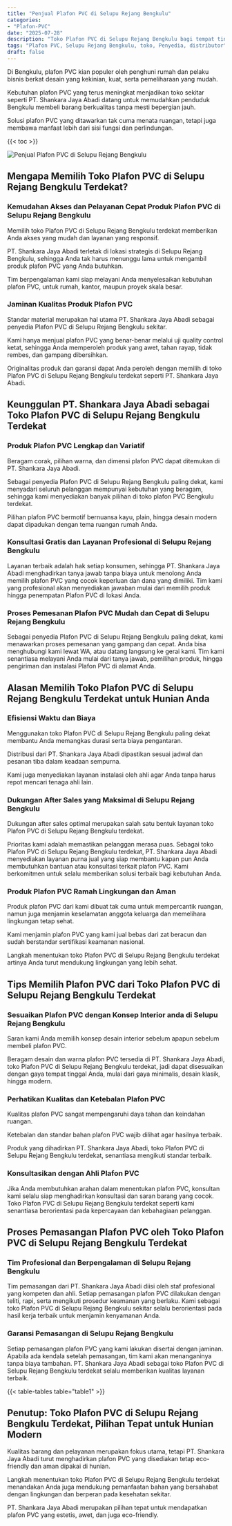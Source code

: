 ```yaml
---
title: "Penjual Plafon PVC di Selupu Rejang Bengkulu"
categories: 
- "Plafon-PVC"
date: "2025-07-28"
description: "Toko Plafon PVC di Selupu Rejang Bengkulu bagi tempat tinggal, office, dan gerai. Material unggulan, pilihan motif, variasi warna elegan, dengan jasa pemasangan ditangani oleh tim profesional serta garansi resmi!|Servis distribusi Plafon PVC di Selupu Rejang Bengkulu untuk kebutuhan rumah, kantor, maupun gerai, dengan plafon unggulan dan instalasi oleh tim berpengalaman serta garansi resmi.|Solusi Plafon PVC di Selupu Rejang Bengkulu yang terbukti untuk tempat tinggal, perkantoran, dan toko, dengan plafon berkualitas dan penempatan dikerjakan oleh teknisi ahli serta garansi resmi.|Penjualan Plafon PVC di Selupu Rejang Bengkulu untuk hunian, office, serta ritel, dengan produk berkualitas dan penempatan dikerjakan oleh tenaga ahli ahli, lengkap dengan garansi resmi.}"
tags: "Plafon PVC, Selupu Rejang Bengkulu, toko, Penyedia, distributor"
draft: false
---
```


Di Bengkulu, plafon PVC kian populer oleh penghuni rumah dan pelaku bisnis berkat desain yang kekinian, kuat, serta pemeliharaan yang mudah.

Kebutuhan plafon PVC yang terus meningkat menjadikan toko sekitar seperti PT. Shankara Jaya Abadi datang untuk memudahkan penduduk Bengkulu membeli barang berkualitas tanpa mesti bepergian jauh.

Solusi plafon PVC yang ditawarkan tak cuma menata ruangan, tetapi juga membawa manfaat lebih dari sisi fungsi dan perlindungan.

{{< toc >}}

![Penjual Plafon PVC di Selupu Rejang Bengkulu](/images/Plafon-PVC/Penjual-Plafon-PVC-di-Selupu-Rejang-Bengkulu.png)


## Mengapa Memilih Toko Plafon PVC di Selupu Rejang Bengkulu Terdekat?

### Kemudahan Akses dan Pelayanan Cepat Produk Plafon PVC di Selupu Rejang Bengkulu

Memilih toko Plafon PVC di Selupu Rejang Bengkulu terdekat memberikan Anda akses yang mudah dan layanan yang responsif.

PT. Shankara Jaya Abadi terletak di lokasi strategis di Selupu Rejang Bengkulu, sehingga Anda tak harus menunggu lama untuk mengambil produk plafon PVC yang Anda butuhkan.

Tim berpengalaman kami siap melayani Anda menyelesaikan kebutuhan plafon PVC, untuk rumah, kantor, maupun proyek skala besar.

### Jaminan Kualitas Produk Plafon PVC

Standar material merupakan hal utama PT. Shankara Jaya Abadi sebagai penyedia Plafon PVC di Selupu Rejang Bengkulu sekitar.

Kami hanya menjual plafon PVC yang benar-benar melalui uji quality control ketat, sehingga Anda memperoleh produk yang awet, tahan rayap, tidak rembes, dan gampang dibersihkan.

Originalitas produk dan garansi dapat Anda peroleh dengan memilih di toko Plafon PVC di Selupu Rejang Bengkulu terdekat seperti PT. Shankara Jaya Abadi.

## Keunggulan PT. Shankara Jaya Abadi sebagai Toko Plafon PVC di Selupu Rejang Bengkulu Terdekat

### Produk Plafon PVC Lengkap dan Variatif

Beragam corak, pilihan warna, dan dimensi plafon PVC dapat ditemukan di PT. Shankara Jaya Abadi.

Sebagai penyedia Plafon PVC di Selupu Rejang Bengkulu paling dekat, kami menyadari seluruh pelanggan mempunyai kebutuhan yang beragam, sehingga kami menyediakan banyak pilihan di toko plafon PVC Bengkulu terdekat.

Pilihan plafon PVC bermotif bernuansa kayu, plain, hingga desain modern dapat dipadukan dengan tema ruangan rumah Anda.

### Konsultasi Gratis dan Layanan Profesional di Selupu Rejang Bengkulu

Layanan terbaik adalah hak setiap konsumen, sehingga PT. Shankara Jaya Abadi menghadirkan tanya jawab tanpa biaya untuk menolong Anda memilih plafon PVC yang cocok keperluan dan dana yang dimiliki. Tim kami yang profesional akan menyediakan jawaban mulai dari memilih produk hingga penempatan Plafon PVC di lokasi Anda.

### Proses Pemesanan Plafon PVC Mudah dan Cepat di Selupu Rejang Bengkulu

Sebagai penyedia Plafon PVC di Selupu Rejang Bengkulu paling dekat, kami menawarkan proses pemesanan yang gampang dan cepat. Anda bisa menghubungi kami lewat WA, atau datang langsung ke gerai kami. Tim kami senantiasa melayani Anda mulai dari tanya jawab, pemilihan produk, hingga pengiriman dan instalasi Plafon PVC di alamat Anda.

## Alasan Memilih Toko Plafon PVC di Selupu Rejang Bengkulu Terdekat untuk Hunian Anda

### Efisiensi Waktu dan Biaya

Menggunakan toko Plafon PVC di Selupu Rejang Bengkulu paling dekat membantu Anda memangkas durasi serta biaya pengantaran.

Distribusi dari PT. Shankara Jaya Abadi dipastikan sesuai jadwal dan pesanan tiba dalam keadaan sempurna.

Kami juga menyediakan layanan instalasi oleh ahli agar Anda tanpa harus repot mencari tenaga ahli lain.

### Dukungan After Sales yang Maksimal di Selupu Rejang Bengkulu

Dukungan after sales optimal merupakan salah satu bentuk layanan toko Plafon PVC di Selupu Rejang Bengkulu terdekat.

Prioritas kami adalah memastikan pelanggan merasa puas. Sebagai toko Plafon PVC di Selupu Rejang Bengkulu terdekat, PT. Shankara Jaya Abadi menyediakan layanan purna jual yang siap membantu kapan pun Anda membutuhkan bantuan atau konsultasi terkait plafon PVC. Kami berkomitmen untuk selalu memberikan solusi terbaik bagi kebutuhan Anda.

### Produk Plafon PVC Ramah Lingkungan dan Aman

Produk plafon PVC dari kami dibuat tak cuma untuk mempercantik ruangan, namun juga menjamin keselamatan anggota keluarga dan memelihara lingkungan tetap sehat.

Kami menjamin plafon PVC yang kami jual bebas dari zat beracun dan sudah berstandar sertifikasi keamanan nasional.

Langkah menentukan toko Plafon PVC di Selupu Rejang Bengkulu terdekat artinya Anda turut mendukung lingkungan yang lebih sehat.

## Tips Memilih Plafon PVC dari Toko Plafon PVC di Selupu Rejang Bengkulu Terdekat

### Sesuaikan Plafon PVC dengan Konsep Interior anda di Selupu Rejang Bengkulu

Saran kami Anda memilih konsep desain interior sebelum apapun sebelum membeli plafon PVC.

Beragam desain dan warna plafon PVC tersedia di PT. Shankara Jaya Abadi, toko Plafon PVC di Selupu Rejang Bengkulu terdekat, jadi dapat disesuaikan dengan gaya tempat tinggal Anda, mulai dari gaya minimalis, desain klasik, hingga modern.

### Perhatikan Kualitas dan Ketebalan Plafon PVC

Kualitas plafon PVC sangat mempengaruhi daya tahan dan keindahan ruangan.

Ketebalan dan standar bahan plafon PVC wajib dilihat agar hasilnya terbaik.

Produk yang dihadirkan PT. Shankara Jaya Abadi, toko Plafon PVC di Selupu Rejang Bengkulu terdekat, senantiasa mengikuti standar terbaik.

### Konsultasikan dengan Ahli Plafon PVC

Jika Anda membutuhkan arahan dalam menentukan plafon PVC, konsultan kami selalu siap menghadirkan konsultasi dan saran barang yang cocok. Toko Plafon PVC di Selupu Rejang Bengkulu terdekat seperti kami senantiasa berorientasi pada kepercayaan dan kebahagiaan pelanggan.

## Proses Pemasangan Plafon PVC oleh Toko Plafon PVC di Selupu Rejang Bengkulu Terdekat

### Tim Profesional dan Berpengalaman di Selupu Rejang Bengkulu

Tim pemasangan dari PT. Shankara Jaya Abadi diisi oleh staf profesional yang kompeten dan ahli. Setiap pemasangan plafon PVC dilakukan dengan teliti, rapi, serta mengikuti prosedur keamanan yang berlaku. Kami sebagai toko Plafon PVC di Selupu Rejang Bengkulu sekitar selalu berorientasi pada hasil kerja terbaik untuk menjamin kenyamanan Anda.

### Garansi Pemasangan di Selupu Rejang Bengkulu

Setiap pemasangan plafon PVC yang kami lakukan disertai dengan jaminan. Apabila ada kendala setelah pemasangan, tim kami akan menanganinya tanpa biaya tambahan. PT. Shankara Jaya Abadi sebagai toko Plafon PVC di Selupu Rejang Bengkulu terdekat selalu memberikan kualitas layanan terbaik.

{{< table-tables table="table1" >}}

## Penutup: Toko Plafon PVC di Selupu Rejang Bengkulu Terdekat, Pilihan Tepat untuk Hunian Modern

Kualitas barang dan pelayanan merupakan fokus utama, tetapi PT. Shankara Jaya Abadi turut menghadirkan plafon PVC yang disediakan tetap eco-friendly dan aman dipakai di hunian.

Langkah menentukan toko Plafon PVC di Selupu Rejang Bengkulu terdekat menandakan Anda juga mendukung pemanfaatan bahan yang bersahabat dengan lingkungan dan berperan pada kesehatan sekitar.

PT. Shankara Jaya Abadi merupakan pilihan tepat untuk mendapatkan plafon PVC yang estetis, awet, dan juga eco-friendly.